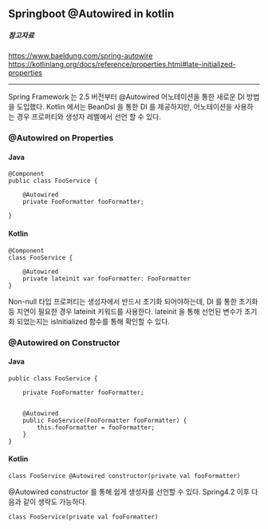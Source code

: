 ## Springboot @Autowired in kotlin


##### 참고자료
https://www.baeldung.com/spring-autowire
https://kotlinlang.org/docs/reference/properties.html#late-initialized-properties

----


Spring Framework 는 2.5 버전부터  @Autowired 어노테이션을 통한 새로운 DI 방법을 도입했다. Kotlin 에서는 BeanDsl 을 통한 DI 를 제공하지만, 어노테이션을 사용하는 경우 프로퍼티와 생성자 레벨에서 선언 할 수 있다.


### @Autowired on Properties
#### Java
```
@Component
public class FooService {

    @Autowired
    private FooFormatter fooFormatter;

}
```


#### Kotlin
```
@Component
class FooService {

    @Autowired
    private lateinit var fooFormatter: FooFormatter
}
```


Non-null 타입 프로퍼티는 생성자에서 반드시 초기화 되어야하는데, DI 를 통한 초기화등 지연이 필요한 경우 lateinit 키워드를 사용한다. lateinit 을 통해 선언된 변수가 초기화 되었는지는 isInitialized 함수를 통해 확인할 수 있다.



### @Autowired on Constructor
#### Java
```
public class FooService {

    private FooFormatter fooFormatter;


    @Autowired
    public FooService(FooFormatter fooFormatter) {
        this.fooFormatter = fooFormatter;
    }
}
```

#### Kotlin
```
class FooService @Autowired constructor(private val fooFormatter)
```
@Autowired constructor 를 통해 쉽게 생성자를 선언할 수 있다. Spring4.2 이후 다음과 같이 생략도 가능하다.
```
class FooService(private val fooFormatter)
```
